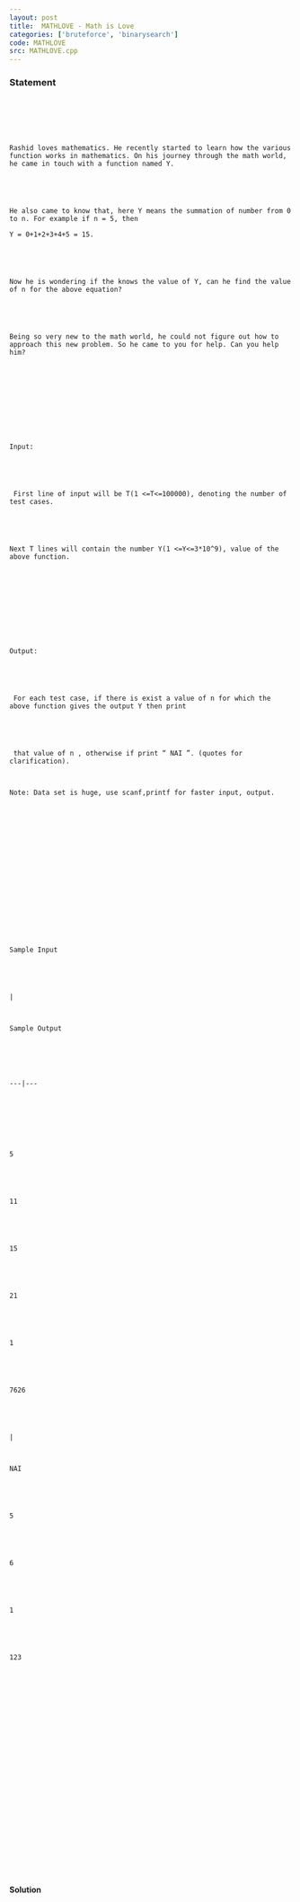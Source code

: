 ```yaml
---
layout: post
title:  MATHLOVE - Math is Love
categories: ['bruteforce', 'binarysearch']
code: MATHLOVE
src: MATHLOVE.cpp
---
```


### **Statement**


     
    
    
    
    
    Rashid loves mathematics. He recently started to learn how the various function works in mathematics. On his journey through the math world, he came in touch with a function named Y.
    
    
    
    
    He also came to know that, here Y means the summation of number from 0 to n. For example if n = 5, then 
    
    Y = 0+1+2+3+4+5 = 15.
    
    
    
    
    Now he is wondering if the knows the value of Y, can he find the value of n for the above equation?
    
    
    
    
    Being so very new to the math world, he could not figure out how to approach this new problem. So he came to you for help. Can you help him?
    
    
    
    
     
    
    
    
    
    Input:
    
    
    
    
     First line of input will be T(1 <=T<=100000), denoting the number of test cases.
    
    
    
    
    Next T lines will contain the number Y(1 <=Y<=3*10^9), value of the above function.
    
    
    
    
     
    
    
    
    
    Output:
    
    
    
    
     For each test case, if there is exist a value of n for which the above function gives the output Y then print
    
    
    
    
     that value of n , otherwise if print “ NAI ”. (quotes for clarification).
    
     
    
    Note: Data set is huge, use scanf,printf for faster input, output. 
    
    
    
    
     
    
    
    
    
    
    
    
    
    Sample Input
    
    
    
    | 
    
    
    Sample Output
    
    
    
      
    ---|---  
    
    
    
    
    
    5
    
    
    
    
    11
    
    
    
    
    15
    
    
    
    
    21
    
    
    
    
    1
    
    
    
    
    7626
    
    
    
    | 
    
    
    NAI
    
    
    
    
    5
    
    
    
    
    6
    
    
    
    
    1
    
    
    
    
    123
    
    
    
      
    
    
    
    
    
     
    
    
    
    
     
    
    
    
    
     



#### **Solution**



